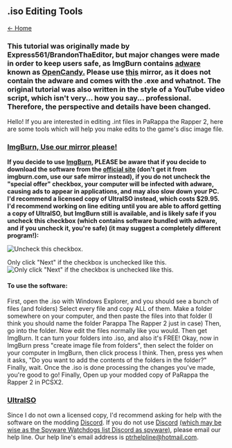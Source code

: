 ## .iso Editing Tools

[← Home](https://ptrguide.github.io)

### This tutorial was originally made by Express561/BrandonThaEditor, but major changes were made in order to keep users safe, as ImgBurn contains [adware](https://en.wikipedia.org/wiki/Adware) known as [OpenCandy.](https://en.wikipedia.org/wiki/OpenCandy) Please use [this](http://ptrguide.github.io/ImgBurn-20191117T191421Z-001.zip) mirror, as it does not contain the adware and comes with the .exe and whatnot. The original tutorial was also written in the style of a YouTube video script, which isn't very... how you say... professional. Therefore, the perspective and details have been changed.

Hello! If you are interested in editing .int files in PaRappa the Rapper 2, here are some tools which will help you make edits to the game's disc image file.

### [ImgBurn, Use our mirror please!](http://ptrguide.github.io/ImgBurn-20191117T191421Z-001.zip)

**If you decide to use [ImgBurn](http://imgburn.com/), PLEASE be aware that if you decide to download the software from the [official site](https://imgburn.com) (don't get it from imgburn.com, use our safe mirror instead), if you do not uncheck the "special offer" checkbox, your computer will be infected with adware, causing ads to appear in applications, and may also slow down your PC. I'd recommend a licensed copy of UltraISO instead, which costs $29.95. I'd recommend working on line editing until you are able to afford getting a copy of UltraISO, but ImgBurn still is available, and is likely safe if you uncheck this checkbox (which contains software bundled with adware, and if you uncheck it, you're safe) (it may suggest a completely different program!):**

![Uncheck this checkbox.](https://cdn.discordapp.com/attachments/302537923910303744/519338005178089492/unknown.png)

Only click "Next" if the checkbox is unchecked like this.
![Only click "Next" if the checkbox is unchecked like this.](https://cdn.discordapp.com/attachments/302537923910303744/519338036241236097/unknown.png)

#### To use the software:

First, open the .iso with Windows Explorer, and you should see a bunch of files (and folders) Select every file and copy ALL of them.
Make a folder somewhere on your computer, and then paste the files into that folder (I think you should name the folder Parappa The Rapper 2 just in case) Then, go into the folder. Now edit the files normally like you would. Then get ImgBurn. It can turn your folders into .iso, and also it's FREE! Okay, now in ImgBurn press "create image file from folders", then select the folder on your computer in ImgBurn, then click process I think. Then, press yes when it asks, "Do you want to add the contents of the folders in the folder?" Finally, wait. Once the .iso is done processing the changes you've made, you're good to go! Finally, Open up your modded copy of PaRappa the Rapper 2 in PCSX2.

### [UltraISO](https://www.ultraiso.com/)

Since I do not own a licensed copy, I'd recommend asking for help with the software on the modding [Discord](https://discord.gg/YauNkFX). If you do not use [Discord](https://discordapp.com) [(which may be wise as the Spyware Watchdogs list Discord as spyware)](https://spyware.neocities.org/articles/discord.html), please email our help line. Our help line's email address is ptrhelpline@hotmail.com.
